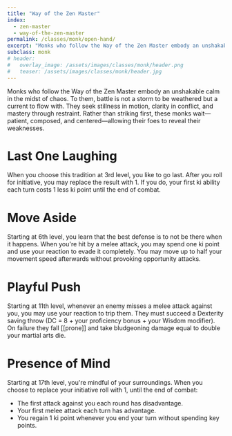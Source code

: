 ```yaml
---
title: "Way of the Zen Master"
index:
  - zen-master
  - way-of-the-zen-master
permalink: /classes/monk/open-hand/
excerpt: "Monks who follow the Way of the Zen Master embody an unshakable calm in the midst of chaos."
subclass: monk
# header:
#   overlay_image: /assets/images/classes/monk/header.png
#   teaser: /assets/images/classes/monk/header.jpg
---
```

Monks who follow the Way of the Zen Master embody an unshakable calm in the midst of chaos. To them, battle is not a storm to be weathered but a current to flow with. They seek stillness in motion, clarity in conflict, and mastery through restraint. Rather than striking first, these monks wait—patient, composed, and centered—allowing their foes to reveal their weaknesses.

# Last One Laughing
When you choose this tradition at 3rd level, you like to go last. After you roll for initiative, you may replace the result with 1. If you do, your first ki ability each turn costs 1 less ki point until the end of combat.

# Move Aside
Starting at 6th level, you learn that the best defense is to not be there when it happens. When you're hit by a melee attack, you may spend one ki point and use your reaction to evade it completely. You may move up to half your movement speed afterwards without provoking opportunity attacks.

# Playful Push
Starting at 11th level, whenever an enemy misses a melee attack against you, you may use your reaction to trip them. They must succeed a Dexterity saving throw (DC = 8 + your proficiency bonus + your Wisdom modifier). On failure they fall [[prone]] and take bludgeoning damage equal to double your martial arts die.

# Presence of Mind
Starting at 17th level, you're mindful of your surroundings. When you choose to replace your initiative roll with 1, until the end of combat:

- The first attack against you each round has disadvantage.
- Your first melee attack each turn has advantage.
- You regain 1 ki point whenever you end your turn without spending key points.